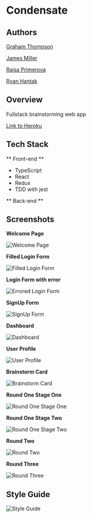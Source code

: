 # Condensate

## Authors

[Graham Thompson](https://github.com/grwthomps)

[James Miller](https://github.com/JamesRexMiller4)

[Raisa Primerova](https://github.com/RayRedGoose)

[Ryan Hantak](https://github.com/rhantak)

## Overview

Fullstack brainstorming web app

[Link to Heroku]()

## Tech Stack

** Front-end **

- TypeScript
- React
- Redux
- TDD with jest

** Back-end **

## Screenshots

**Welcome Page**

![Welcome Page](./screenshots/welcome-page.png)

**Filled Login Form**

![Filled Login Form](./screenshots/login-form-filled.png)

**Login Form with error**

![Errored Login Form](./screenshots/login-form-error.png)

**SignUp Form**

![SignUp Form](./screenshots/signup-form-filled.png)

**Dashboard**

![Dashboard](./screenshots/dashboard.png)

**User Profile**

![User Profile](./screenshots/user-profile.png)

**Brainstorm Card**

![Brainstorm Card](./screenshots/brainstorm-card.png)

**Round One Stage One**

![Round One Stage One](./screenshots/round-1-1.png)

**Round One Stage Two**

![Round One Stage Two](./screenshots/round-1-2.png)

**Round Two**

![Round Two](./screenshots/round-2.png)

**Round Three**

![Round Three](./screenshots/round-3.png)

## Style Guide

![Style Guide ](./screenshots/style-guide.png)
